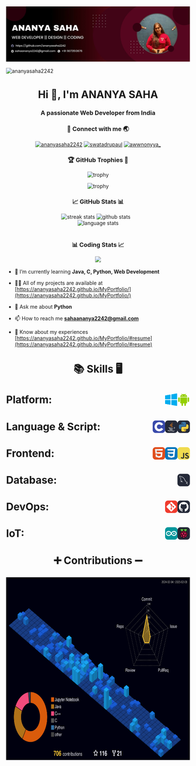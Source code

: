 <!-- banner image to be updated -->
![logo](https://github.com/ananyasaha2242/AnanyaSaha2242/blob/main/Ananya%20Banner.jpg)

<!-- profile views -->
<p align="left" class="profile-view"> <img src="https://komarev.com/ghpvc/?username=ananyasaha2242&label=Profile%20views&color=0e75b6&style=flat" alt="ananyasaha2242" /> </p>

<h1 align="center" class="title">Hi 👋, I'm ANANYA SAHA</h1>
<h3 align="center" class="subtitle">A passionate Web Developer from India</h3>


<h3 align="center" class="connect-title">🔗 Connect with me 🌏</h3>

<p align="center" class="social-media">
<a href="https://www.linkedin.com/in/ananyasaha2242?utm_source=share&utm_campaign=share_via&utm_content=profile&utm_medium=android_app" target="blank" class="social-icon"><img align="center" src="https://raw.githubusercontent.com/rahuldkjain/github-profile-readme-generator/master/src/images/icons/Social/linked-in-alt.svg" alt="ananyasaha2242" height="30" width="40" /></a>
<a href="https://www.facebook.com/share/15PnMvu6UA/" target="blank" class="social-icon"><img align="center" src="https://raw.githubusercontent.com/rahuldkjain/github-profile-readme-generator/master/src/images/icons/Social/facebook.svg" alt="swatadrupaul" height="30" width="40" /></a>
<a href="https://www.instagram.com/awwnonyya_?igsh=d3FkZWQ1dzdzeGN2" target="blank" class="social-icon"><img align="center" src="https://raw.githubusercontent.com/rahuldkjain/github-profile-readme-generator/master/src/images/icons/Social/instagram.svg" alt="awwnonyya_" height="30" width="40" /></a>
<!--<a href="https://www.codechef.com/users/swatadrupaul" target="blank" class="social-icon"><img align="center" src="https://cdn.jsdelivr.net/npm/simple-icons@3.1.0/icons/codechef.svg" alt="swatadrupaul" height="30" width="40" /></a>
<a href="https://kaggle.com/swatadrupaul" target="blank" class="social-icon"><img align="center" src="https://raw.githubusercontent.com/rahuldkjain/github-profile-readme-generator/master/src/images/icons/Social/kaggle.svg" alt="swatadrupaul" height="30" width="40" /></a>
<a href="https://www.hackerrank.com/swatadrupaul" target="blank" class="social-icon"><img align="center" src="https://raw.githubusercontent.com/rahuldkjain/github-profile-readme-generator/master/src/images/icons/Social/hackerrank.svg" alt="swatadrupaul" height="30" width="40" /></a>
<a href="https://www.leetcode.com/swatadru_paul" target="blank" class="social-icon"><img align="center" src="https://raw.githubusercontent.com/rahuldkjain/github-profile-readme-generator/master/src/images/icons/Social/leet-code.svg" alt="swatadrupaul" height="30" width="40" /></a>
<a href="https://auth.geeksforgeeks.org/user/swatadrupaul" target="blank" class="social-icon"><img align="center" src="https://raw.githubusercontent.com/rahuldkjain/github-profile-readme-generator/master/src/images/icons/Social/geeks-for-geeks.svg" alt="swatadrupaul" height="30" width="40" /></a> -->
</p>

<!-- github trophies -->
<h3 align="center">🏆 GitHub Trophies 🥇</h3>
<div align="center">
  
![trophy](https://github-profile-trophy.vercel.app/?username=ananyasaha2242&theme=dark_lover&no-frame=true&no-bg=true&column=4&title=Commits,Stars,PullRequest,MultiLanguage)
<br>

![trophy](https://github-profile-trophy.vercel.app/?username=ananyasaha2242&theme=dark_lover&no-frame=true&no-bg=true&column=4&title=Followers,Repositories,Reviews,Issues)
</div>

<!-- github stats -->
<h3 align="center">📈 GitHub Stats 📊</h3>
<div align=center>
  <img width=390 src="https://streak-stats.demolab.com/?user=ananyasaha2242&count_private=true&theme=react&border_radius=10" alt="streak stats"/>
  <img width=368 src="https://github-readme-stats.vercel.app/api?username=ananyasaha2242&count_private=true&show_icons=true&rank_icon=github&locale=en&theme=react&border_radius=10" alt="github stats">
    &nbsp;&nbsp;
  <br/>
  <img width=370 align=top src="https://github-readme-stats.vercel.app/api/top-langs?username=ananyasaha2242&show_icons=true&locale=en&theme=react&border_radius=10&layout=compact&langs_count=10" height="194.8px" alt="language stats">
</div>
<br>

<!-- LeetCode stats -->
<h3 align="center">📊 Coding Stats 📈</h3>
<p align="center"><img src="https://leetcard.jacoblin.cool/ananyasaha2242?ext=heatmap&theme=dark"></p>

<!--<p align="left" class="twitter"> <a href="https://twitter.com/swatadrupaul" target="blank"><img src="https://img.shields.io/twitter/follow/swatadrupaul?logo=twitter&style=for-the-badge" alt="swatadrupaul" /></a> </p>-->

- 🌱 I’m currently learning <span class="highlight">**Java, C, Python, Web Development**</span>

- 👨‍💻 All of my projects are available at <a href="https://swatadru.github.io/MyPortfolio/" class="project-link">[https://ananyasaha2242.github.io/MyPortfolio/](https://ananyasaha2242.github.io/MyPortfolio/)</a>

- 💬 Ask me about **Python**

- 📫 How to reach me **sahaananya2242@gmail.com**

- 📄 Know about my experiences <a href="https://ananyasaha2242.github.io/MyPortfolio/#resume" class="resume-link">[https://ananyasaha2242.github.io/MyPortfolio/#resume](https://ananyasaha2242.github.io/MyPortfolio/#resume)</a>


<!-- Skills -->
<h1 align=center>

:books: Skills :desktop_computer:
</h1>

<h1>Platform:&nbsp;&nbsp; <!-- Platform -->
    <img src="images/platforms/android.svg" height="34" alt="Android" align=right>&nbsp;&nbsp;
    <!--<img src="images/platforms/ios.png" height="34" alt="iOS" align=right>&nbsp;&nbsp;-->
    <img src="images/platforms/windows.svg" height="34" alt="Windows" align=right>&nbsp;&nbsp;
    <!--<img src="images/platforms/linux.svg" height="34" alt="Linux" align=right>&nbsp;&nbsp;-->
    <!--<img src="images/platforms/macos.svg" height="34" alt="macOS" align=right>&nbsp;&nbsp;-->
</h1>

<h1>Language & Script:&nbsp;&nbsp; <!-- Language & Script -->
    <!--<img src="images/languages/pwsh.svg" height="34" alt="PowerShell" align=right>&nbsp;&nbsp;-->
    <!--<img src="images/languages/bash.svg" height="34" alt="bash" align=right>&nbsp;&nbsp;-->
    <img src="images/languages/python.svg" height="34" alt="python" align=right>&nbsp;&nbsp;
    <img src="images/languages/java.svg" height="34" alt="JAVA" align=right>&nbsp;&nbsp;
    <!--<img src="images/languages/c-sharp.svg" height="34" alt="C#" align=right>&nbsp;&nbsp;
    <img src="images/languages/cpp.svg" height="34" alt="C++" align=right>&nbsp;&nbsp; -->
    <img src="images/languages/c.svg" height="34" alt="C" align=right>&nbsp;&nbsp;
</h1>

<h1>Frontend:&nbsp;&nbsp; <!-- Frontend -->
    <!--<img src="images/frontend/react.svg" height="34" alt="React" align=right>&nbsp;&nbsp;
    <img src="images/frontend/typescript.svg" height="34" alt="TypeScrip" align=right>&nbsp;&nbsp;
    <img src="images/frontend/tailwind-css.svg" height="34" alt="Tailwind CSS" align=right>&nbsp;&nbsp;
    <img src="images/frontend/bootstrap.svg" height="34" alt="Bootstrap" align=right>&nbsp;&nbsp;-->
    <img src="images/frontend/js.svg" height="34" alt="JavaScript" align=right>&nbsp;&nbsp;
    <img src="images/frontend/css.svg" height="34" alt="CSS" align=right>&nbsp;&nbsp;
    <img src="images/frontend/html.svg" height="34" alt="HTML" align=right>&nbsp;&nbsp;
</h1>

<!--<h1>Backend:&nbsp;&nbsp;
    <img src="images/backend/express-js.svg" height="34" alt="ExpressJS" align=right>&nbsp;&nbsp;
    <img src="images/backend/node-js.svg" height="34" alt="Node.js" align=right>&nbsp;&nbsp;
</h1> -->

<h1>Database:&nbsp;&nbsp; <!-- Database -->
    <!--<img src="images/database/firebase.svg" height="34" alt="Firebase" align=right>&nbsp;&nbsp;-->
    <!--<img src="images/database/DynamoDB-Dark.svg" height="34" alt="DynamoDB" align=right>&nbsp;&nbsp;-->
    <!--<img src="images/database/mongo-db.svg" height="34" alt="MongoDB" align=right>&nbsp;&nbsp;-->
    <img src="images/database/MySQL.svg" height="34" alt="MySQL" align=right>&nbsp;&nbsp;
</h1>

<!--<h1>Cloud:&nbsp;&nbsp;
    <img src="images/cloud/azure.svg" height="34" alt="Azure" align=right>&nbsp;&nbsp;
    <img src="images/cloud/GCP-Dark.svg" height="34" alt="GCP" align=right>&nbsp;&nbsp;
    <img src="images/cloud/AWS-Dark.svg" height="34" alt="AWS" align=right>&nbsp;&nbsp;
</h1> -->

<h1>DevOps:&nbsp;&nbsp; <!-- DevOps -->
    <img src="images/dev-ops/github.svg" height="34" alt="Github" align=right>&nbsp;&nbsp;
    <img src="images/dev-ops/git.svg" height="34" alt="Git" align=right>&nbsp;&nbsp;
</h1>

<h1>IoT:&nbsp;&nbsp; <!-- IoT -->
    <img src="images/iot/raspberry-pi.svg" height="34" alt="Raspberry Pi" align=right>&nbsp;&nbsp;
    <img src="images/iot/arduino.svg" height="34" alt="Arduino" align=right>&nbsp;&nbsp;
</h1>

<!-- Profile 3D Contrib -->
<h1 align=center>

:heavy_plus_sign: Contributions :heavy_minus_sign:
</h1>

<div align=center>
    <img src="profile-3d-contrib/profile-night-view.svg" height="500" alt="Profile 3D Contrib">
</div>

<!--<p><img align="left" src="https://github-readme-stats.vercel.app/api/top-langs?username=swatadru&show_icons=true&locale=en&layout=compact" alt="swatadru" /></p>

<p>&nbsp;<img align="left" src="https://github-readme-stats.vercel.app/api?username=swatadru&show_icons=true&locale=en" alt="swatadru" /></p>

<p><img align="center" src="https://github-readme-streak-stats.herokuapp.com/?user=swatadru&" alt="swatadru" /></p> -->
